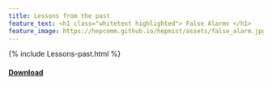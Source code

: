 ```yaml
---
title: Lessons from the past
feature_text: <h1 class="whitetext highlighted"> False Alarms </h1>
feature_image: https://hepcomm.github.io/hepmist/assets/false_alarm.jpg
---
```


{% include Lessons-past.html %}

#### [Download](https://raw.githubusercontent.com/hepcomm/hepmist/main/_includes/Lessons-past.html)
